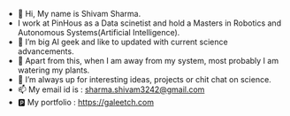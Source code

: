 - 👋 Hi, My name is Shivam Sharma.
- I work at PinHous as a Data scinetist and hold a Masters in Robotics and Autonomous Systems(Artificial Intelligence).
- 👀 I’m big AI geek and like to updated with current science advancements.
- 🌱 Apart from this, when I am away from my system, most probably I am watering my plants.
- 💞️ I’m always up for interesting ideas, projects or chit chat on science.
- 📫 My email id is : sharma.shivam3242@gmail.com
- 🅿 My portfolio : https://galeetch.com
<!---
shivamsharma00/shivamsharma00 is a ✨ special ✨ repository because its `README.md` (this file) appears on your GitHub profile.
You can click the Preview link to take a look at your changes.
--->
